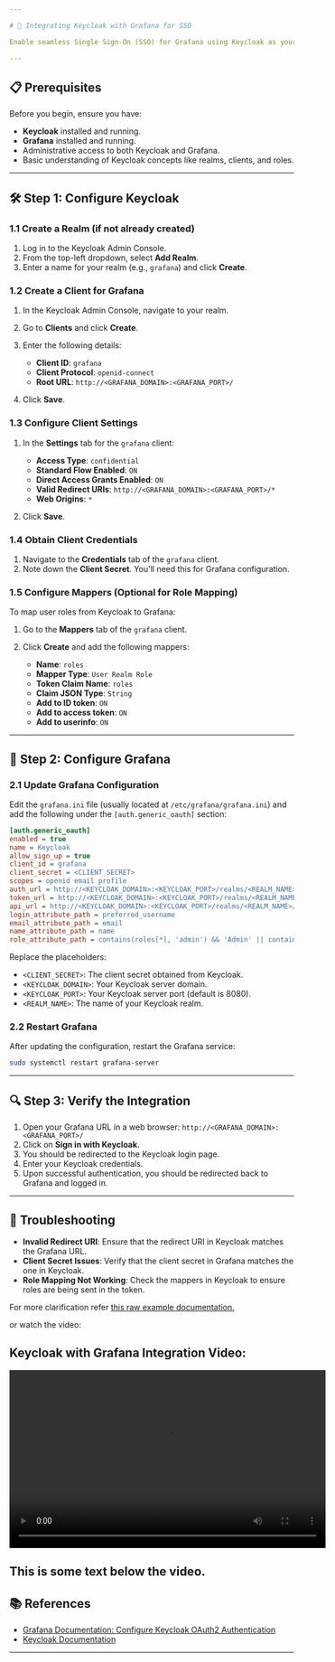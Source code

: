 ```yaml
---

# 🔐 Integrating Keycloak with Grafana for SSO

Enable seamless Single Sign-On (SSO) for Grafana using Keycloak as your Identity Provider (IdP). This guide walks you through configuring Keycloak and Grafana to work together using OAuth2.

---
```


## 📋 Prerequisites

Before you begin, ensure you have:

* **Keycloak** installed and running.
* **Grafana** installed and running.
* Administrative access to both Keycloak and Grafana.
* Basic understanding of Keycloak concepts like realms, clients, and roles.

---

## 🛠️ Step 1: Configure Keycloak

### 1.1 Create a Realm (if not already created)

1. Log in to the Keycloak Admin Console.
2. From the top-left dropdown, select **Add Realm**.
3. Enter a name for your realm (e.g., `grafana`) and click **Create**.

### 1.2 Create a Client for Grafana

1. In the Keycloak Admin Console, navigate to your realm.
2. Go to **Clients** and click **Create**.
3. Enter the following details:

   * **Client ID**: `grafana`
   * **Client Protocol**: `openid-connect`
   * **Root URL**: `http://<GRAFANA_DOMAIN>:<GRAFANA_PORT>/`
4. Click **Save**.

### 1.3 Configure Client Settings

1. In the **Settings** tab for the `grafana` client:

   * **Access Type**: `confidential`
   * **Standard Flow Enabled**: `ON`
   * **Direct Access Grants Enabled**: `ON`
   * **Valid Redirect URIs**: `http://<GRAFANA_DOMAIN>:<GRAFANA_PORT>/*`
   * **Web Origins**: `*`
2. Click **Save**.

### 1.4 Obtain Client Credentials

1. Navigate to the **Credentials** tab of the `grafana` client.
2. Note down the **Client Secret**. You'll need this for Grafana configuration.

### 1.5 Configure Mappers (Optional for Role Mapping)

To map user roles from Keycloak to Grafana:

1. Go to the **Mappers** tab of the `grafana` client.
2. Click **Create** and add the following mappers:

   * **Name**: `roles`
   * **Mapper Type**: `User Realm Role`
   * **Token Claim Name**: `roles`
   * **Claim JSON Type**: `String`
   * **Add to ID token**: `ON`
   * **Add to access token**: `ON`
   * **Add to userinfo**: `ON`

---

## 📄 Step 2: Configure Grafana

### 2.1 Update Grafana Configuration

Edit the `grafana.ini` file (usually located at `/etc/grafana/grafana.ini`) and add the following under the `[auth.generic_oauth]` section:

```ini
[auth.generic_oauth]
enabled = true
name = Keycloak
allow_sign_up = true
client_id = grafana
client_secret = <CLIENT_SECRET>
scopes = openid email profile
auth_url = http://<KEYCLOAK_DOMAIN>:<KEYCLOAK_PORT>/realms/<REALM_NAME>/protocol/openid-connect/auth
token_url = http://<KEYCLOAK_DOMAIN>:<KEYCLOAK_PORT>/realms/<REALM_NAME>/protocol/openid-connect/token
api_url = http://<KEYCLOAK_DOMAIN>:<KEYCLOAK_PORT>/realms/<REALM_NAME>/protocol/openid-connect/userinfo
login_attribute_path = preferred_username
email_attribute_path = email
name_attribute_path = name
role_attribute_path = contains(roles[*], 'admin') && 'Admin' || contains(roles[*], 'editor') && 'Editor' || 'Viewer'
```

Replace the placeholders:

* `<CLIENT_SECRET>`: The client secret obtained from Keycloak.
* `<KEYCLOAK_DOMAIN>`: Your Keycloak server domain.
* `<KEYCLOAK_PORT>`: Your Keycloak server port (default is 8080).
* `<REALM_NAME>`: The name of your Keycloak realm.

### 2.2 Restart Grafana

After updating the configuration, restart the Grafana service:

```bash
sudo systemctl restart grafana-server
```

---

## 🔍 Step 3: Verify the Integration

1. Open your Grafana URL in a web browser: `http://<GRAFANA_DOMAIN>:<GRAFANA_PORT>/`
2. Click on **Sign in with Keycloak**.
3. You should be redirected to the Keycloak login page.
4. Enter your Keycloak credentials.
5. Upon successful authentication, you should be redirected back to Grafana and logged in.

---

## 🧪 Troubleshooting

* **Invalid Redirect URI**: Ensure that the redirect URI in Keycloak matches the Grafana URL.
* **Client Secret Issues**: Verify that the client secret in Grafana matches the one in Keycloak.
* **Role Mapping Not Working**: Check the mappers in Keycloak to ensure roles are being sent in the token.

For more clarification refer [this raw example documentation.](https://github.com/remiges-aniket/serversage/blob/main/Documentation/other-supporting-docs/Integrating%20Keycloak%20with%20Grafana%20Example.md) 

or watch the video:

## Keycloak with Grafana Integration Video:

<video src="[path/to/video.mp4](https://youtu.be/y9NnQse7UtM)" width="560" height="315" controls></video>

This is some text below the video.
---

## 📚 References

* [Grafana Documentation: Configure Keycloak OAuth2 Authentication](https://grafana.com/docs/grafana/latest/setup-grafana/configure-security/configure-authentication/keycloak/)
* [Keycloak Documentation](https://www.keycloak.org/documentation)

---